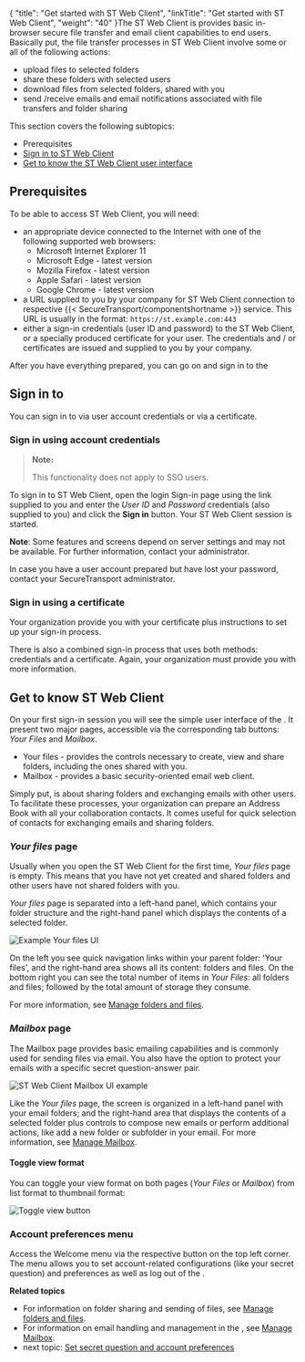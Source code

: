 {
    "title": "Get started with ST Web Client",
    "linkTitle": "Get started with ST Web Client",
    "weight": "40"
}The ST Web Client is provides basic in-browser secure file transfer and email client capabilities to end users. Basically put, the file transfer processes in ST Web Client involve some or all of the following actions:

-   upload files to selected folders
-   share these folders with selected users
-   download files from selected folders, shared with you
-   send /receive emails and email notifications associated with file transfers and folder sharing

This section covers the following subtopics:

-   Prerequisites
-   [Sign in to ST Web Client](#Sign)
-   [Get to know the ST Web Client user interface](#Get)

## Prerequisites

To be able to access ST Web Client, you will need:

-   an appropriate device connected to the Internet with one of the following supported web browsers:  
    -   Microsoft Internet Explorer 11
    -   Microsoft Edge - latest version
    -   Mozilla Firefox - latest version
    -   Apple Safari - latest version
    -   Google Chrome - latest version
-   a URL supplied to you by your company for ST Web Client connection to respective {{< SecureTransport/componentshortname >}} service. This URL is usually in the format: `https://st.example.com:443`
-   either a sign-in credentials (user ID and password) to the ST Web Client, or a specially produced certificate for your user. The credentials and / or certificates are issued and supplied to you by your company.

After you have everything prepared, you can go on and sign in to the

<span id="Sign"></span>

## Sign in to

You can sign in to via user account credentials or via a certificate.

### Sign in using account credentials

> **Note:**
>
> This functionality does not apply to SSO users.

To sign in to ST Web Client, open the login Sign-in page using the link supplied to you and enter the *User ID* and *Password* credentials (also supplied to you) and click the **Sign in** button. Your ST Web Client session is started.

**Note**: Some features and screens depend on server settings and may not be available. For further information, contact your administrator.

In case you have a user account prepared but have lost your password, contact your SecureTransport administrator.

### Sign in using a certificate

Your organization provide you with your certificate plus instructions to set up your sign-in process.

There is also a combined sign-in process that uses both methods: credentials and a certificate. Again, your organization must provide you with more information.

<span id="Get"></span>

## Get to know ST Web Client

On your first sign-in session you will see the simple user interface of the . It present two major pages, accessible via the corresponding tab buttons: *Your Files* and *Mailbox*.

-   Your files - provides the controls necessary to create, view and share folders, including the ones shared with you.
-   Mailbox - provides a basic security-oriented email web client.

Simply put, is about sharing folders and exchanging emails with other users. To facilitate these processes, your organization can prepare an Address Book with all your collaboration contacts. It comes useful for quick selection of contacts for exchanging emails and sharing folders.

### *Your files* page

Usually when you open the ST Web Client for the first time, *Your files* page is empty. This means that you have not yet created and shared folders and other users have not shared folders with you.

*Your files* page is separated into a left-hand panel, which contains your folder structure and the right-hand panel which displays the contents of a selected folder.

<img src="/Images/SecureTransport/WC_YourFiles.png" class="maxWidth" alt="Example Your files UI" />

On the left you see quick navigation links within your parent folder: 'Your files', and the right-hand area shows all its content: folders and files. On the bottom right you can see the total number of items in *Your Files*: all folders and files; followed by the total amount of storage they consume.

For more information, see [Manage folders and files](../02-manage_files_and_folders).

### *Mailbox* page

The Mailbox page provides basic emailing capabilities and is commonly used for sending files via email. You also have the option to protect your emails with a specific secret question-answer pair.

<img src="/Images/SecureTransport/WC_Mailbox_view.png" class="maxWidth" alt="ST Web Client Mailbox UI example" />

Like the *Your files* page, the screen is organized in a left-hand panel with your email folders; and the right-hand area that displays the contents of a selected folder plus controls to compose new emails or perform additional actions, like add a new folder or subfolder in your email. For more information, see [Manage Mailbox](../03-manage_mail).

#### Toggle view format

You can toggle your view format on both pages (*Your Files* or *Mailbox*) from list format to thumbnail format:

<img src="/Images/SecureTransport/WC_toggle_view.png" class="mediumWidth" alt="Toggle view button" />

### Account preferences menu

Access the Welcome menu via the respective button on the top left corner. The menu allows you to set account-related configurations (like your secret question) and preferences as well as log out of the .

**Related topics**

-   For information on folder sharing and sending of files, see [Manage folders and files](../02-manage_files_and_folders).
-   For information on email handling and management in the , see [Manage Mailbox](../03-manage_mail).
-   next topic: [Set secret question and account preferences](011-account-actions)
